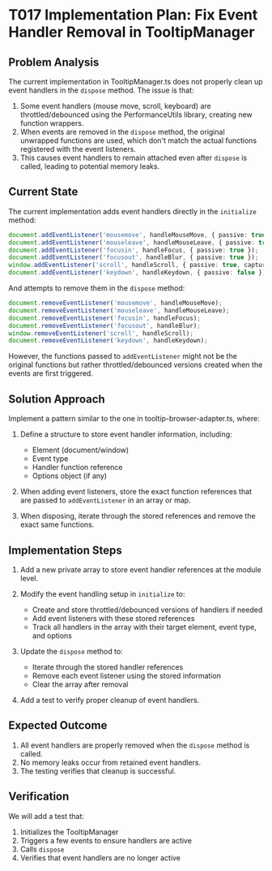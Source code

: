 # T017 Implementation Plan: Fix Event Handler Removal in TooltipManager

## Problem Analysis

The current implementation in TooltipManager.ts does not properly clean up event handlers in the `dispose` method. The issue is that:

1. Some event handlers (mouse move, scroll, keyboard) are throttled/debounced using the PerformanceUtils library, creating new function wrappers.
2. When events are removed in the `dispose` method, the original unwrapped functions are used, which don't match the actual functions registered with the event listeners.
3. This causes event handlers to remain attached even after `dispose` is called, leading to potential memory leaks.

## Current State

The current implementation adds event handlers directly in the `initialize` method:

```typescript
document.addEventListener('mousemove', handleMouseMove, { passive: true });
document.addEventListener('mouseleave', handleMouseLeave, { passive: true });
document.addEventListener('focusin', handleFocus, { passive: true });
document.addEventListener('focusout', handleBlur, { passive: true });
window.addEventListener('scroll', handleScroll, { passive: true, capture: true });
document.addEventListener('keydown', handleKeydown, { passive: false });
```

And attempts to remove them in the `dispose` method:

```typescript
document.removeEventListener('mousemove', handleMouseMove);
document.removeEventListener('mouseleave', handleMouseLeave);
document.removeEventListener('focusin', handleFocus);
document.removeEventListener('focusout', handleBlur);
window.removeEventListener('scroll', handleScroll);
document.removeEventListener('keydown', handleKeydown);
```

However, the functions passed to `addEventListener` might not be the original functions but rather throttled/debounced versions created when the events are first triggered.

## Solution Approach

Implement a pattern similar to the one in tooltip-browser-adapter.ts, where:

1. Define a structure to store event handler information, including:
   - Element (document/window)
   - Event type
   - Handler function reference
   - Options object (if any)

2. When adding event listeners, store the exact function references that are passed to `addEventListener` in an array or map.

3. When disposing, iterate through the stored references and remove the exact same functions.

## Implementation Steps

1. Add a new private array to store event handler references at the module level.

2. Modify the event handling setup in `initialize` to:
   - Create and store throttled/debounced versions of handlers if needed
   - Add event listeners with these stored references
   - Track all handlers in the array with their target element, event type, and options

3. Update the `dispose` method to:
   - Iterate through the stored handler references
   - Remove each event listener using the stored information
   - Clear the array after removal

4. Add a test to verify proper cleanup of event handlers.

## Expected Outcome

1. All event handlers are properly removed when the `dispose` method is called.
2. No memory leaks occur from retained event handlers.
3. The testing verifies that cleanup is successful.

## Verification

We will add a test that:
1. Initializes the TooltipManager
2. Triggers a few events to ensure handlers are active
3. Calls `dispose`
4. Verifies that event handlers are no longer active